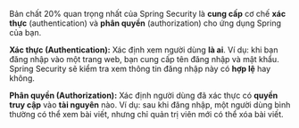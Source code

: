 Bản chất 20% quan trọng nhất của Spring Security là **cung cấp** cơ chế **xác thực** (authentication) và **phân quyền** (authorization) cho ứng dụng Spring của bạn.

**Xác thực (Authentication):**  Xác định xem người dùng **là ai**. Ví dụ: khi bạn đăng nhập vào một trang web, bạn cung cấp tên đăng nhập và mật khẩu. Spring Security sẽ kiểm tra xem thông tin đăng nhập này có **hợp lệ** hay không.

**Phân quyền (Authorization):**  Xác định người dùng đã xác thực có **quyền truy cập** vào **tài nguyên** nào. Ví dụ: sau khi đăng nhập, một người dùng bình thường có thể xem bài viết, nhưng chỉ quản trị viên mới có thể xóa bài viết.

 

 
 
